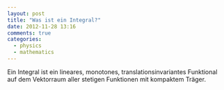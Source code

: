 ```yaml
---
layout: post
title: "Was ist ein Integral?"
date: 2012-11-28 13:16
comments: true
categories:
  - physics
  - mathematics
---
```

Ein Integral ist ein lineares, monotones, translationsinvariantes
Funktional auf dem Vektorraum aller stetigen Funktionen mit kompaktem
Träger.
